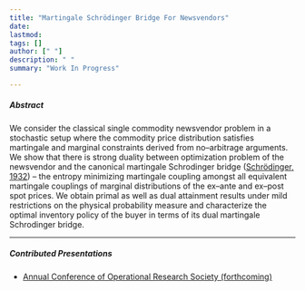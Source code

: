 ```yaml
---
title: "Martingale Schrödinger Bridge For Newsvendors" 
date: 
lastmod: 
tags: []
author: [" "]
description: " " 
summary: "Work In Progress" 

---
```


##### Abstract

We consider the classical single commodity newsvendor problem in a stochastic setup where the commodity price distribution satisfies martingale and marginal constraints derived from no–arbitrage arguments. We show that there is strong duality between optimization problem of the newsvendor and the canonical martingale Schrodinger bridge ([Schrödinger, 1932](http://www.numdam.org/item/AIHP_1932__2_4_269_0.pdf)) – the entropy minimizing martingale coupling amongst all equivalent martingale couplings of marginal distributions of the ex–ante and ex–post spot prices. We obtain primal as well as dual attainment results under mild restrictions on the physical probability measure and characterize the optimal inventory policy of the buyer in terms of its dual martingale Schrodinger bridge.

---

##### Contributed Presentations

+ [Annual Conference of Operational Research Society (forthcoming)](https://www.theorsociety.com/ORS/ORS/Events/2024/OR66/OR66.aspx?hkey=44a6f6b2-e40d-43d1-80f3-ee31bca1456b)
